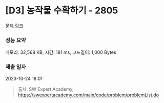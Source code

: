 # [D3] 농작물 수확하기 - 2805 

[문제 링크](https://swexpertacademy.com/main/code/problem/problemDetail.do?contestProbId=AV7GLXqKAWYDFAXB) 

### 성능 요약

메모리: 32,568 KB, 시간: 181 ms, 코드길이: 1,000 Bytes

### 제출 일자

2023-10-24 18:01



> 출처: SW Expert Academy, https://swexpertacademy.com/main/code/problem/problemList.do